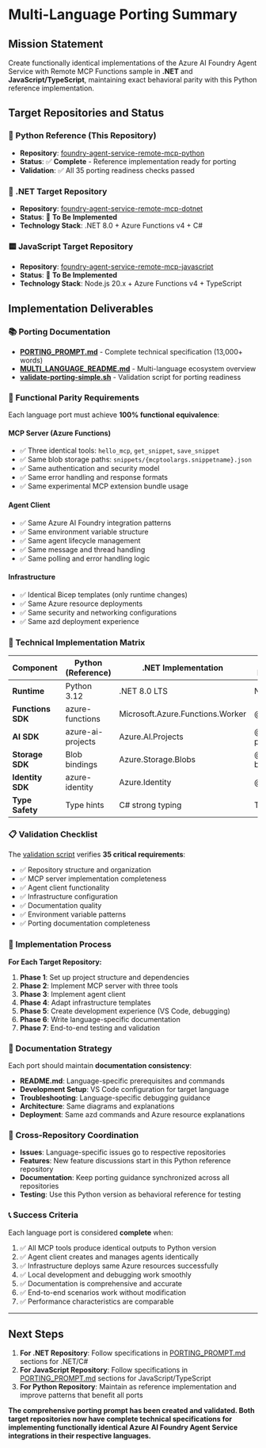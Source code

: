 # Multi-Language Porting Summary

## Mission Statement

Create functionally identical implementations of the Azure AI Foundry Agent Service with Remote MCP Functions sample in **.NET** and **JavaScript/TypeScript**, maintaining exact behavioral parity with this Python reference implementation.

## Target Repositories and Status

### 🐍 Python Reference (This Repository)
- **Repository**: [foundry-agent-service-remote-mcp-python](https://github.com/Azure-Samples/foundry-agent-service-remote-mcp-python)
- **Status**: ✅ **Complete** - Reference implementation ready for porting
- **Validation**: ✅ All 35 porting readiness checks passed

### 🔷 .NET Target Repository  
- **Repository**: [foundry-agent-service-remote-mcp-dotnet](https://github.com/Azure-Samples/foundry-agent-service-remote-mcp-dotnet)
- **Status**: 🚧 **To Be Implemented**
- **Technology Stack**: .NET 8.0 + Azure Functions v4 + C#

### 🟨 JavaScript Target Repository
- **Repository**: [foundry-agent-service-remote-mcp-javascript](https://github.com/Azure-Samples/foundry-agent-service-remote-mcp-javascript)  
- **Status**: 🚧 **To Be Implemented**
- **Technology Stack**: Node.js 20.x + Azure Functions v4 + TypeScript

## Implementation Deliverables

### 📚 Porting Documentation
- **[PORTING_PROMPT.md](./PORTING_PROMPT.md)** - Complete technical specification (13,000+ words)
- **[MULTI_LANGUAGE_README.md](./MULTI_LANGUAGE_README.md)** - Multi-language ecosystem overview
- **[validate-porting-simple.sh](./validate-porting-simple.sh)** - Validation script for porting readiness

### 🎯 Functional Parity Requirements

Each language port must achieve **100% functional equivalence**:

#### MCP Server (Azure Functions)
- ✅ Three identical tools: `hello_mcp`, `get_snippet`, `save_snippet` 
- ✅ Same blob storage paths: `snippets/{mcptoolargs.snippetname}.json`
- ✅ Same authentication and security model
- ✅ Same error handling and response formats
- ✅ Same experimental MCP extension bundle usage

#### Agent Client
- ✅ Same Azure AI Foundry integration patterns
- ✅ Same environment variable structure
- ✅ Same agent lifecycle management
- ✅ Same message and thread handling
- ✅ Same polling and error handling logic

#### Infrastructure
- ✅ Identical Bicep templates (only runtime changes)
- ✅ Same Azure resource deployments
- ✅ Same security and networking configurations
- ✅ Same azd deployment experience

### 🔧 Technical Implementation Matrix

| Component | Python (Reference) | .NET Implementation | JavaScript Implementation |
|-----------|-------------------|-------------------|--------------------------|
| **Runtime** | Python 3.12 | .NET 8.0 LTS | Node.js 20.x LTS |
| **Functions SDK** | azure-functions | Microsoft.Azure.Functions.Worker | @azure/functions |
| **AI SDK** | azure-ai-projects | Azure.AI.Projects | @azure/ai-projects |
| **Storage SDK** | Blob bindings | Azure.Storage.Blobs | @azure/storage-blob |
| **Identity SDK** | azure-identity | Azure.Identity | @azure/identity |
| **Type Safety** | Type hints | C# strong typing | TypeScript |

### 📋 Validation Checklist

The [validation script](./validate-porting-simple.sh) verifies **35 critical requirements**:

- ✅ Repository structure and organization
- ✅ MCP server implementation completeness  
- ✅ Agent client functionality
- ✅ Infrastructure configuration
- ✅ Documentation quality
- ✅ Environment variable patterns
- ✅ Porting documentation completeness

### 🚀 Implementation Process

**For Each Target Repository:**

1. **Phase 1**: Set up project structure and dependencies
2. **Phase 2**: Implement MCP server with three tools
3. **Phase 3**: Implement agent client
4. **Phase 4**: Adapt infrastructure templates
5. **Phase 5**: Create development experience (VS Code, debugging)
6. **Phase 6**: Write language-specific documentation
7. **Phase 7**: End-to-end testing and validation

### 📖 Documentation Strategy

Each port should maintain **documentation consistency**:

- **README.md**: Language-specific prerequisites and commands
- **Development Setup**: VS Code configuration for target language
- **Troubleshooting**: Language-specific debugging guidance  
- **Architecture**: Same diagrams and explanations
- **Deployment**: Same azd commands and Azure resource explanations

### 🔗 Cross-Repository Coordination

- **Issues**: Language-specific issues go to respective repositories
- **Features**: New feature discussions start in this Python reference repository
- **Documentation**: Keep porting guidance synchronized across all repositories
- **Testing**: Use this Python version as behavioral reference for testing

### 📞 Success Criteria

Each language port is considered **complete** when:

1. ✅ All MCP tools produce identical outputs to Python version
2. ✅ Agent client creates and manages agents identically  
3. ✅ Infrastructure deploys same Azure resources successfully
4. ✅ Local development and debugging work smoothly
5. ✅ Documentation is comprehensive and accurate
6. ✅ End-to-end scenarios work without modification
7. ✅ Performance characteristics are comparable

---

## Next Steps

1. **For .NET Repository**: Follow specifications in [PORTING_PROMPT.md](./PORTING_PROMPT.md) sections for .NET/C#
2. **For JavaScript Repository**: Follow specifications in [PORTING_PROMPT.md](./PORTING_PROMPT.md) sections for JavaScript/TypeScript  
3. **For Python Repository**: Maintain as reference implementation and improve patterns that benefit all ports

**The comprehensive porting prompt has been created and validated. Both target repositories now have complete technical specifications for implementing functionally identical Azure AI Foundry Agent Service integrations in their respective languages.**